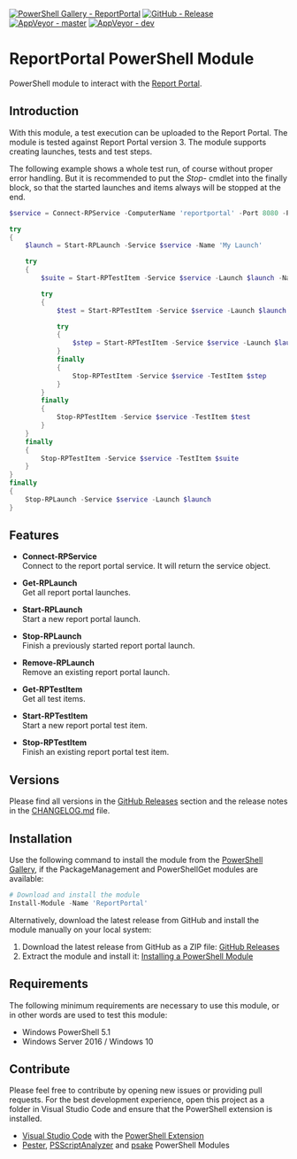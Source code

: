[![PowerShell Gallery - ReportPortal](https://img.shields.io/badge/PowerShell_Gallery-ReportPortal-0072C6.svg)](https://www.powershellgallery.com/packages/ReportPortal)
[![GitHub - Release](https://img.shields.io/github/release/claudiospizzi/ReportPortal.svg)](https://github.com/claudiospizzi/ReportPortal/releases)
[![AppVeyor - master](https://img.shields.io/appveyor/ci/claudiospizzi/ReportPortal/master.svg)](https://ci.appveyor.com/project/claudiospizzi/ReportPortal/branch/master)
[![AppVeyor - dev](https://img.shields.io/appveyor/ci/claudiospizzi/ReportPortal/dev.svg)](https://ci.appveyor.com/project/claudiospizzi/ReportPortal/branch/dev)

# ReportPortal PowerShell Module

PowerShell module to interact with the [Report Portal].

## Introduction

With this module, a test execution can be uploaded to the Report Portal. The
module is tested against Report Portal version 3. The module supports creating
launches, tests and test steps.

The following example shows a whole test run, of course without proper error
handling. But it is recommended to put the *Stop-* cmdlet into the finally
block, so that the started launches and items always will be stopped at the end.

```powershell
$service = Connect-RPService -ComputerName 'reportportal' -Port 8080 -ProjectName 'My Project' -UserId '1a9e5a43-3f84-4752-ba50-b8aa9e3f67fd'

try
{
    $launch = Start-RPLaunch -Service $service -Name 'My Launch'

    try
    {
        $suite = Start-RPTestItem -Service $service -Launch $launch -Name 'My Suite' -Type Suite

        try
        {
            $test = Start-RPTestItem -Service $service -Launch $launch -Parent $suite -Name 'My Test' -Type Test

            try
            {
                $step = Start-RPTestItem -Service $service -Launch $launch -Parent $test -Name 'My Step' -Type Step
            }
            finally
            {
                Stop-RPTestItem -Service $service -TestItem $step
            }
        }
        finally
        {
            Stop-RPTestItem -Service $service -TestItem $test
        }
    }
    finally
    {
        Stop-RPTestItem -Service $service -TestItem $suite
    }
}
finally
{
    Stop-RPLaunch -Service $service -Launch $launch
}
```

## Features

* **Connect-RPService**  
  Connect to the report portal service. It will return the service object.

* **Get-RPLaunch**  
  Get all report portal launches.

* **Start-RPLaunch**  
  Start a new report portal launch.

* **Stop-RPLaunch**  
  Finish a previously started report portal launch.

* **Remove-RPLaunch**  
  Remove an existing report portal launch.

* **Get-RPTestItem**  
  Get all test items.

* **Start-RPTestItem**  
  Start a new report portal test item.

* **Stop-RPTestItem**  
  Finish an existing report portal test item.

## Versions

Please find all versions in the [GitHub Releases] section and the release notes
in the [CHANGELOG.md] file.

## Installation

Use the following command to install the module from the [PowerShell Gallery],
if the PackageManagement and PowerShellGet modules are available:

```powershell
# Download and install the module
Install-Module -Name 'ReportPortal'
```

Alternatively, download the latest release from GitHub and install the module
manually on your local system:

1. Download the latest release from GitHub as a ZIP file: [GitHub Releases]
2. Extract the module and install it: [Installing a PowerShell Module]

## Requirements

The following minimum requirements are necessary to use this module, or in other
words are used to test this module:

* Windows PowerShell 5.1
* Windows Server 2016 / Windows 10

## Contribute

Please feel free to contribute by opening new issues or providing pull requests.
For the best development experience, open this project as a folder in Visual
Studio Code and ensure that the PowerShell extension is installed.

* [Visual Studio Code] with the [PowerShell Extension]
* [Pester], [PSScriptAnalyzer] and [psake] PowerShell Modules

[PowerShell Gallery]: https://www.powershellgallery.com/packages/ReportPortal
[GitHub Releases]: https://github.com/claudiospizzi/ReportPortal/releases
[Installing a PowerShell Module]: https://msdn.microsoft.com/en-us/library/dd878350

[CHANGELOG.md]: CHANGELOG.md

[Visual Studio Code]: https://code.visualstudio.com/
[PowerShell Extension]: https://marketplace.visualstudio.com/items?itemName=ms-vscode.PowerShell
[Pester]: https://www.powershellgallery.com/packages/Pester
[PSScriptAnalyzer]: https://www.powershellgallery.com/packages/PSScriptAnalyzer
[psake]: https://www.powershellgallery.com/packages/psake

[Report Portal]: http://reportportal.io/

